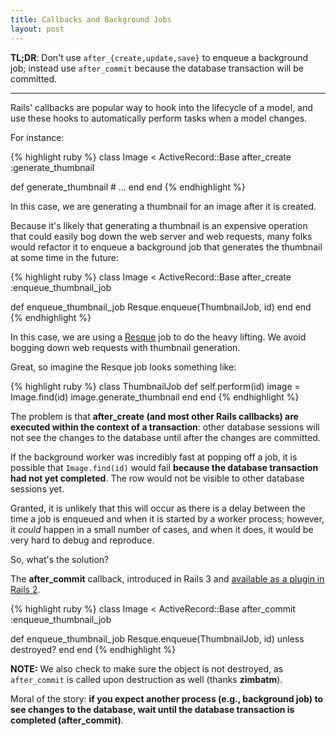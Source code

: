 ```yaml
---
title: Callbacks and Background Jobs
layout: post
---
```


**TL;DR**: Don't use `after_{create,update,save}` to enqueue a background
job; instead use `after_commit` because the database transaction will
be committed.

---------

Rails' callbacks are popular way to hook into the lifecycle of a model, and use
these hooks to automatically perform tasks when a model changes.

For instance:

{% highlight ruby %}
class Image < ActiveRecord::Base
  after_create :generate_thumbnail

  def generate_thumbnail
    # ...
  end
end
{% endhighlight %}

In this case, we are generating a thumbnail for an image after it is
created.

Because it's likely that generating a thumbnail is an expensive
operation that could easily bog down the web server and web requests,
many folks would refactor it to enqueue a background job that generates
the thumbnail at some time in the future:

{% highlight ruby %}
class Image < ActiveRecord::Base
  after_create :enqueue_thumbnail_job

  def enqueue_thumbnail_job
    Resque.enqueue(ThumbnailJob, id)
  end
end
{% endhighlight %}

In this case, we are using a [Resque](https://github.com/defunkt/resque)
job to do the heavy lifting. We avoid bogging down web requests with
thumbnail generation.

Great, so imagine the Resque job looks something like:

{% highlight ruby %}
class ThumbnailJob
  def self.perform(id)
    image = Image.find(id)
    image.generate_thumbnail
  end
end
{% endhighlight %}

The problem is that **after_create (and most other Rails callbacks) are
executed within the context of a transaction**: other database sessions
will not see the changes to the database until after the changes are
committed.

If the background worker was incredibly fast at popping off a job, it is
possible that `Image.find(id)` would fail **because the database
transaction had not yet completed**. The row would not be visible to
other database sessions yet.

Granted, it is unlikely that this will occur as there is a delay
between the time a job is enqueued and when it is started by a worker
process; however, it *could* happen in a small number of cases, and
when it does, it would be very hard to debug and reproduce.

So, what's the solution?

The **after_commit** callback, introduced in Rails 3 and [available as a
plugin in Rails 2](https://rubygems.org/gems/after_commit).

{% highlight ruby %}
class Image < ActiveRecord::Base
  after_commit :enqueue_thumbnail_job

  def enqueue_thumbnail_job
    Resque.enqueue(ThumbnailJob, id) unless destroyed?
  end
end
{% endhighlight %}

**NOTE:** We also check to make sure the object is not destroyed, as
`after_commit` is called upon destruction as well (thanks **zimbatm**).

Moral of the story: **if you expect another process (e.g., background
job) to see changes to the database, wait until the database transaction
is completed (after_commit)**.
